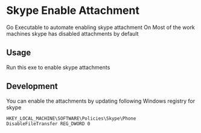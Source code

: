 # Skype Enable Attachment

Go Executable to automate enabling skype attachment
On Most of the work machines skype has disabled attachments by default

## Usage

Run this exe to enable skype attachments

## Development

You can enable the attachments by updating following Windows registry for skype

```
HKEY_LOCAL_MACHINE\SOFTWARE\Policies\Skype\Phone
DisableFileTransfer REG_DWORD 0
```